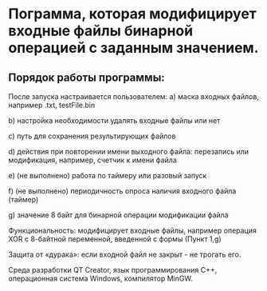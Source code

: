 # Пограмма, которая модифицирует входные файлы бинарной операцией с заданным значением.
## Порядок работы программы:
После запуска настраивается пользователем:
а) маска входных файлов, например .txt, testFile.bin

b) настройка необходимости удалять входные файлы или нет

c) путь для сохранения результирующих файлов

d) действия при повторении имени выходного файла: перезапись или
модификация, например, счетчик к имени файла

e) (не выполнено) работа по таймеру или разовый запуск

f) (не выполнено) периодичность опроса наличия входного файла (таймер)

g) значение 8 байт для бинарной операции модификации файла

Функциональность: модифицирует входные файлы, например операция XOR с 8-байтной переменной, введенной с формы (Пункт 1,g)

Защита от «дурака»: если входной файл не закрыт - не трогать его.

Среда разработки QT Creator, язык программирования С++, операционная система Windows, компилятор MinGW.
